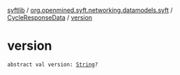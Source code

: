 [syftlib](../../index.md) / [org.openmined.syft.networking.datamodels.syft](../index.md) / [CycleResponseData](index.md) / [version](./version.md)

# version

`abstract val version: `[`String`](https://kotlinlang.org/api/latest/jvm/stdlib/kotlin/-string/index.html)`?`